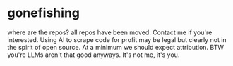 # gonefishing
where are the repos?
all repos have been moved. Contact me if you're interested.
Using AI to scrape code for profit may be legal but clearly not in the spirit of open source.
At a minimum we should expect attribution. BTW you're LLMs aren't that good anyways.
It's not me, it's you.
